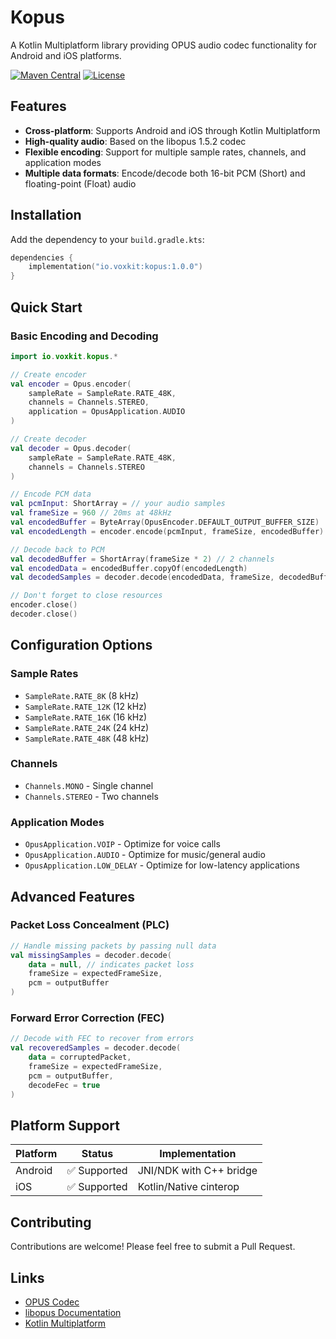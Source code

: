 # Kopus

A Kotlin Multiplatform library providing OPUS audio codec functionality for Android and iOS platforms.

[![Maven Central](https://img.shields.io/maven-central/v/io.voxkit/kopus)](https://search.maven.org/artifact/io.voxkit/kopus)
[![License](https://img.shields.io/badge/License-Apache%202.0-blue.svg)](https://opensource.org/licenses/Apache-2.0)

## Features

- **Cross-platform**: Supports Android and iOS through Kotlin Multiplatform
- **High-quality audio**: Based on the libopus 1.5.2 codec
- **Flexible encoding**: Support for multiple sample rates, channels, and application modes
- **Multiple data formats**: Encode/decode both 16-bit PCM (Short) and floating-point (Float) audio

## Installation

Add the dependency to your `build.gradle.kts`:

```kotlin
dependencies {
    implementation("io.voxkit:kopus:1.0.0")
}
```

## Quick Start

### Basic Encoding and Decoding

```kotlin
import io.voxkit.kopus.*

// Create encoder
val encoder = Opus.encoder(
    sampleRate = SampleRate.RATE_48K,
    channels = Channels.STEREO,
    application = OpusApplication.AUDIO
)

// Create decoder  
val decoder = Opus.decoder(
    sampleRate = SampleRate.RATE_48K,
    channels = Channels.STEREO
)

// Encode PCM data
val pcmInput: ShortArray = // your audio samples
val frameSize = 960 // 20ms at 48kHz
val encodedBuffer = ByteArray(OpusEncoder.DEFAULT_OUTPUT_BUFFER_SIZE)
val encodedLength = encoder.encode(pcmInput, frameSize, encodedBuffer)

// Decode back to PCM
val decodedBuffer = ShortArray(frameSize * 2) // 2 channels
val encodedData = encodedBuffer.copyOf(encodedLength)
val decodedSamples = decoder.decode(encodedData, frameSize, decodedBuffer)

// Don't forget to close resources
encoder.close()
decoder.close()
```

## Configuration Options

### Sample Rates
- `SampleRate.RATE_8K` (8 kHz)
- `SampleRate.RATE_12K` (12 kHz) 
- `SampleRate.RATE_16K` (16 kHz)
- `SampleRate.RATE_24K` (24 kHz)
- `SampleRate.RATE_48K` (48 kHz) 

### Channels
- `Channels.MONO` - Single channel
- `Channels.STEREO` - Two channels

### Application Modes
- `OpusApplication.VOIP` - Optimize for voice calls
- `OpusApplication.AUDIO` - Optimize for music/general audio
- `OpusApplication.LOW_DELAY` - Optimize for low-latency applications

## Advanced Features

### Packet Loss Concealment (PLC)

```kotlin
// Handle missing packets by passing null data
val missingSamples = decoder.decode(
    data = null, // indicates packet loss
    frameSize = expectedFrameSize,
    pcm = outputBuffer
)
```

### Forward Error Correction (FEC)

```kotlin
// Decode with FEC to recover from errors
val recoveredSamples = decoder.decode(
    data = corruptedPacket,
    frameSize = expectedFrameSize, 
    pcm = outputBuffer,
    decodeFec = true
)
```

## Platform Support

| Platform | Status            | Implementation          |
|----------|-------------------|-------------------------|
| Android  | ✅ Supported       | JNI/NDK with C++ bridge |
| iOS      | ✅ Supported       | Kotlin/Native cinterop  |


## Contributing

Contributions are welcome! Please feel free to submit a Pull Request.

## Links

- [OPUS Codec](https://opus-codec.org/)
- [libopus Documentation](https://opus-codec.org/docs/)
- [Kotlin Multiplatform](https://kotlinlang.org/docs/multiplatform.html)
